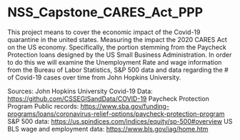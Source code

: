 # NSS_Capstone_CARES_Act_PPP
This project means to cover the economic impact of the Covid-19 quarantine in the united states. Measuring the impact the 2020 CARES Act on the US economy. Specifically, the portion stemming from the Paycheck Protection loans designed by the US Small Business Administration. In order to do this we will examine the Unemployment Rate and wage information from the Bureau of Labor Statistics, S&amp;P 500 data and data regarding the # of Covid-19 cases over time from John Hopkins University. 

Sources:
John Hopkins University Covid-19 Data: https://github.com/CSSEGISandData/COVID-19
Paycheck Protection Program Public records: https://www.sba.gov/funding-programs/loans/coronavirus-relief-options/paycheck-protection-program 
S&P 500 data: https://us.spindices.com/indices/equity/sp-500#overview
US BLS wage and employment data: https://www.bls.gov/iag/home.htm
